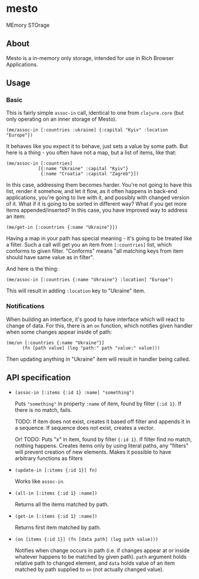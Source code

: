 # mesto

MEmory STOrage

## About

Mesto is a in-memory only storage, intended for use in Rich Browser
Applications.


## Usage

### Basic

This is fairly simple `assoc-in` call, identical to one from `clojure.core` (but
only operating on an inner storage of Mesto).

    (me/assoc-in [:countries :ukraine] {:capital "Kyiv" :location "Europe"})

It behaves like you expect it to behave, just sets a value by some path. But
here is a thing - you often have not a map, but a list of items, like that:

    (me/assoc-in [:countries]
                [{:name "Ukraine" :capital "Kyiv"}
                 {:name "Croatia" :capital "Zagreb"}])

In this case, addressing them becomes harder. You're not going to have this
list, render it somehow, and let it flow, as it often happens in back-end
applications, you're going to live with it, and possibly with changed version of
it. What if it is going to be sorted in different way? What if you get more
items appended/inserted? In this case, you have improved way to address an item:

    (me/get-in [:countries {:name "Ukraine"}])

Having a map in your path has special meaning - it's going to be treated like a
filter. Such a call will get you an item from `[:countries]` list, which
conforms to given filter. "Conforms" means "all matching keys from item should
have same value as in filter".

And here is the thing:

    (me/assoc-in [:countries {:name "Ukraine"} :location] "Europe")

This will result in adding `:location` key to "Ukraine" item.

### Notifications

When building an interface, it's good to have interface which will react to
change of data. For this, there is an `on` function, which notifies given
handler when some changes appear inside of path:

    (me/on [:countries {:name "Ukraine"}]
          (fn [path value] (log "path:" path "value:" value)))

Then updating anything in "Ukraine" item will result in handler being called.


## API specification

- `(assoc-in [:items {:id 1} :name] "something")`

  Puts `"something"` in property `:name` of item, found by filter `{:id 1}`. If
  there is no match, fails.

  TODO: If item does not exist, creates it based off filter and appends it in a
  sequence. If sequence does not exist, creates a vector.

  Or! TODO: Puts "x" in item, found by filter `{:id 1}`. If filter find no
  match, nothing happens. Creates items only by using literal paths, any
  "filters" will prevent creation of new elements. Makes it possible to have
  arbitrary functions as filters

- `(update-in [:items {:id 1}] fn)`

  Works like `assoc-in`.

- `(all-in [:items {:id 1} :name])`

  Returns all the items matched by path.

- `(get-in [:items {:id 1} :name])`

  Returns first item matched by path.

- `(on [items {:id 1}] (fn [data path] (log path value)))`

  Notifies when change occurs in path (i.e. if changes appear at or inside
  whatever happens to be matched by given path). `path` argument holds relative
  path to changed element, and `data` holds value of an item matched by path
  supplied to `on` (not actually changed value).
